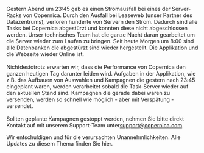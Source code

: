 Gestern Abend um 23:45 gab es einen Stromausfall bei eines der
Server-Racks von Copernica. Durch den Ausfall bei Leaseweb (unser
Partner des Datazentrums), verloren hunderte von Servern den Strom.
Dadurch sind alle Tasks bei Copernica abgestürzt und konnten diese nicht
abgeschlossen werden. Unser technisches Team hat die ganze Nacht daran
gearbeitet um die Server wieder zum Laufen zu bringen. Seit heute Morgen
um 8:00 sind alle Datenbanken die abgestürzt sind wieder hergestellt.
Die Applikation und die Webseite wieder Online ist. \
 \
 Nichtdestotrotz erwarten wir, dass die Performance von Copernica den
ganzen heutigen Tag darunter leiden wird. Aufgaben in der Applikation,
wie z.B. das Aufbauen von Auswahlen und Kampagnen die gestern nach 23:45
eingeplant waren, werden verarbeitet sobald die Task-Server wieder auf
den aktuellen Stand sind. Kampagnen die gerade dabei waren zu versenden,
werden so schnell wie möglich - aber mit Verspätung - versendet.  \
 \
 Sollten geplante Kampagnen gestoppt werden, nehmen Sie bitte direkt
Kontakt auf mit unserem Support-Team
unter[support@copernica.com](mailto:support@copernica.com). 

Wir entschuldigen und für die verursachten Unannehmlichkeiten. Alle
Updates zu diesem Thema finden Sie hier. 
